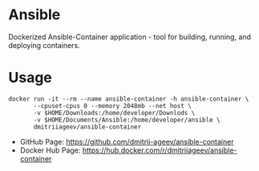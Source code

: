 # Ansible
Dockerized Ansible-Container application - tool for building, running, and deploying containers.

# Usage
```
docker run -it --rm --name ansible-container -h ansible-container \
       --cpuset-cpus 0 --memory 2048mb --net host \
       -v $HOME/Downloads:/home/developer/Downlods \
       -v $HOME/Documents/Ansible:/home/developer/ansible \
       dmitriiageev/ansible-container

```

- GitHub Page: https://github.com/dmitrii-ageev/ansible-container
- Docker Hub Page: https://hub.docker.com/r/dmitriiageev/ansible-container
